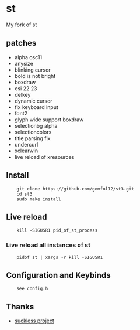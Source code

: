 # st

My fork of st

## patches

-   alpha osc11
-   anysize
-   blinking cursor
-   bold is not bright
-   boxdraw
-   csi 22 23
-   delkey
-   dynamic cursor
-   fix keyboard input
-   font2
-   glyph wide support boxdraw
-   selectionbg alpha
-   selectioncolors
-   title parsing fix
-   undercurl
-   xclearwin
-   live reload of xresources

## Install

        git clone https://github.com/gomfol12/st3.git
        cd st3
        sudo make install

## Live reload

        kill -SIGUSR1 pid_of_st_process

### Live reload all instances of st

        pidof st | xargs -r kill -SIGUSR1

## Configuration and Keybinds

        see config.h

## Thanks

-   [suckless project](https://suckless.org/)
